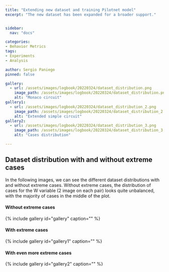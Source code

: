 ```yaml
---
title: "Extending new dataset and training Pilotnet model"
excerpt: "The new dataset has been expanded for a broader support."


sidebar:
  nav: "docs"

categories:
- Behavior Metrics
tags:
- Experiments
- Analysis

author: Sergio Paniego
pinned: false

gallery:
  - url: /assets/images/logbook/20220324/dataset_distribution.png
    image_path: /assets/images/logbook/20220324/dataset_distribution.png
    alt: "Monaco circuit"
gallery1:
  - url: /assets/images/logbook/20220324/dataset_distribution_2.png
    image_path: /assets/images/logbook/20220324/dataset_distribution_2.png
    alt: "Extended simple circuit"
gallery2:
  - url: /assets/images/logbook/20220324/dataset_distribution_3.png
    image_path: /assets/images/logbook/20220324/dataset_distribution_3.png
    alt: "Cases distribution"

---
```


## Dataset distribution with and without extreme cases

In the following images, we can see the different dataset distributions with and without extreme cases.
Without extreme cases, the distribution of cases for the W variable (2 image on each pair) looks quite unbalanced, with the 
majority of cases in the middle of the plot.
 
#### Without extreme cases

{% include gallery id="gallery" caption="" %}

#### With extreme cases

{% include gallery id="gallery1" caption="" %}

#### With even more extreme cases

{% include gallery id="gallery2" caption="" %}

